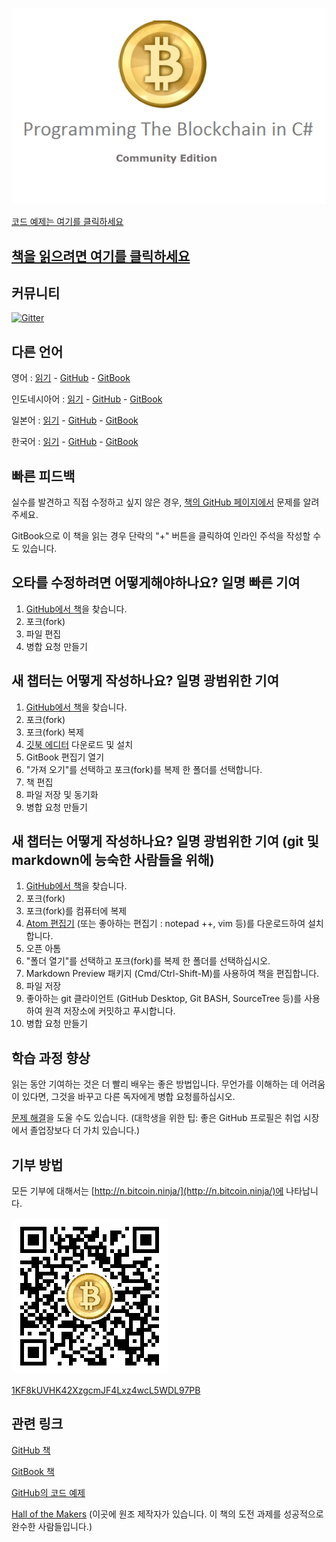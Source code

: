 ![](assets/ProgrammingBlockchain.png)

[코드 예제는 여기를 클릭하세요](https://github.com/ProgrammingBlockchain/ProgrammingBlockchainCodeExamples/)

## [책을 읽으려면 여기를 클릭하세요](https://programmingblockchain.gitbooks.io/programmingblockchain-korean/content/)

## 커뮤니티
[![Gitter](https://badges.gitter.im/MetacoSA/NBitcoin.svg)](https://gitter.im/MetacoSA/NBitcoin?utm_source=badge&utm_medium=badge&utm_campaign=pr-badge)

## 다른 언어
영어 : [읽기](https://programmingblockchain.gitbooks.io/programmingblockchain/content/) - [GitHub](https://github.com/ProgrammingBlockchain/ProgrammingBlockchain) - [GitBook](https://www.gitbook.com/book/programmingblockchain/programmingblockchain)

인도네시아어 : [읽기](https://programmingblockchain.gitbooks.io/programmingblockchain-indonesian/content/) - [GitHub](https://github.com/ProgrammingBlockchain/ProgrammingBlockchain-Indonesian) - [GitBook](https://programmingblockchain.gitbook.io/programmingblockchain-indonesian/)

일본어 : [읽기](https://programmingblockchain.gitbooks.io/programmingblockchain-japanese/content/) - [GitHub](https://github.com/ProgrammingBlockchain/ProgrammingBlockchain-Japanese) - [GitBook](https://www.gitbook.com/book/programmingblockchain/programmingblockchain-japanese)

한국어 : [읽기](https://programmingblockchain.gitbooks.io/programmingblockchain-korean/content/) - [GitHub](https://github.com/ProgrammingBlockchain/ProgrammingBlockchain-Korean) - [GitBook](https://www.gitbook.com/book/programmingblockchain/programmingblockchain-korean)

## 빠른 피드백

실수를 발견하고 직접 수정하고 싶지 않은 경우, [책의 GitHub 페이지에서](https://github.com/ProgrammingBlockchain/ProgrammingBlockchain-Korean) 문제를 알려주세요.

GitBook으로 이 책을 읽는 경우 단락의 "+" 버튼을 클릭하여 인라인 주석을 작성할 수도 있습니다.

## 오타를 수정하려면 어떻게해야하나요? 일명 빠른 기여

1. [GitHub에서 책](https://github.com/ProgrammingBlockchain/ProgrammingBlockchain-Korean)을 찾습니다.
2. 포크(fork)
3. 파일 편집
4. 병합 요청 만들기

## 새 챕터는 어떻게 작성하나요? 일명 광범위한 기여

1. [GitHub에서 책](https://github.com/ProgrammingBlockchain/ProgrammingBlockchain-Korean)을 찾습니다.
2. 포크(fork)
3. 포크(fork) 복제
4. [깃북 에디터](https://legacy.gitbook.com/editor) 다운로드 및 설치
5. GitBook 편집기 열기
6. "가져 오기"를 선택하고 포크(fork)를 복제 한 폴더를 선택합니다.
7. 책 편집
8. 파일 저장 및 동기화
9. 병합 요청 만들기

## 새 챕터는 어떻게 작성하나요? 일명 광범위한 기여 (git 및 markdown에 능숙한 사람들을 위해)

1. [GitHub에서 책](https://github.com/ProgrammingBlockchain/ProgrammingBlockchain-Korean)을 찾습니다.
2. 포크(fork)
3. 포크(fork)를 컴퓨터에 복제
4. [Atom 편집기](https://atom.io/) (또는 좋아하는 편집기 : notepad ++, vim 등)를 다운로드하여 설치합니다.
5. 오픈 아톰
6. "폴더 열기"를 선택하고 포크(fork)를 복제 한 폴더를 선택하십시오.
7. Markdown Preview 패키지 (Cmd/Ctrl-Shift-M)를 사용하여 책을 편집합니다.
8. 파일 저장
9. 좋아하는 git 클라이언트 (GitHub Desktop, Git BASH, SourceTree 등)를 사용하여 원격 저장소에 커밋하고 푸시합니다.
10. 병합 요청 만들기

## 학습 과정 향상

읽는 동안 기여하는 것은 더 빨리 배우는 좋은 방법입니다. 무언가를 이해하는 데 어려움이 있다면, 그것을 바꾸고 다른 독자에게 병합 요청를하십시오.

[문제 해결](https://github.com/ProgrammingBlockchain/ProgrammingBlockchain-Korean/issues)을 도울 수도 있습니다. (대학생을 위한 팁: 좋은 GitHub 프로필은 취업 시장에서 졸업장보다 더 가치 있습니다.)

## 기부 방법

모든 기부에 대해서는 [http://n.bitcoin.ninja/](http://n.bitcoin.ninja/)에 나타납니다.

![1KF8kUVHK42XzgcmJF4Lxz4wcL5WDL97PB](assets/BookQr.png)

[1KF8kUVHK42XzgcmJF4Lxz4wcL5WDL97PB](https://www.smartbit.com.au/address/1KF8kUVHK42XzgcmJF4Lxz4wcL5WDL97PB)

## 관련 링크

[GitHub 책](https://github.com/ProgrammingBlockchain/ProgrammingBlockchain-Korean)

[GitBook 책](https://www.gitbook.com/book/programmingblockchain/programmingblockchain-korean)

[GitHub의 코드 예제](https://github.com/ProgrammingBlockchain/ProgrammingBlockchainCodeExamples/)

[Hall of the Makers](http://n.bitcoin.ninja/) (이곳에 원조 제작자가 있습니다. 이 책의 도전 과제를 성공적으로 완수한 사람들입니다.)
